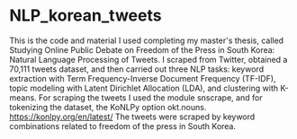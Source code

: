 # NLP_korean_tweets


This is the code and material I used completing my master's thesis, called Studying Online Public Debate on Freedom of the Press in South Korea: Natural Language Processing of Tweets. I scraped from Twitter, obtained a 70,111 tweets dataset, and then carried out three NLP tasks: keyword extraction with Term Frequency-Inverse Document Frequency (TF-IDF), topic modeling with Latent Dirichlet Allocation (LDA), and clustering with K-means.
For scraping the tweets I used the module snscrape, and for tokenizing the dataset, the KoNLPy option okt.nouns. https://konlpy.org/en/latest/
The tweets were scraped by keyword combinations related to freedom of the press in South Korea.
